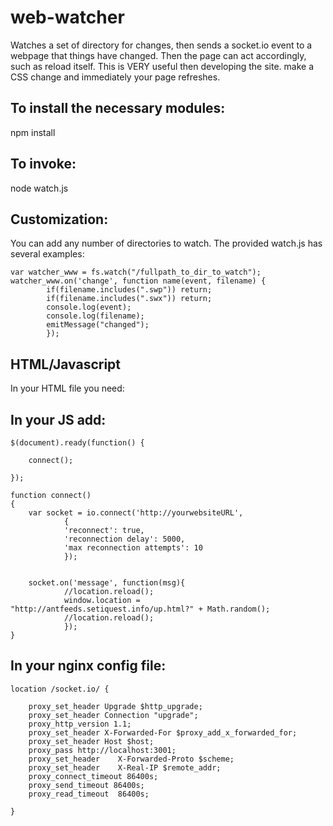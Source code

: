 # web-watcher
Watches a set of directory for changes, then sends a  socket.io event to a webpage that things have changed. Then the page can act accordingly, such as reload itself. This is VERY useful then developing the site. make a CSS change and immediately your page refreshes.

## To install the necessary modules:

  npm install

## To invoke:

  node watch.js

## Customization:

You can add any number of directories to watch. The provided watch.js has several examples:

```
var watcher_www = fs.watch("/fullpath_to_dir_to_watch");
watcher_www.on('change', function name(event, filename) {
        if(filename.includes(".swp")) return;
        if(filename.includes(".swx")) return;
        console.log(event);
        console.log(filename);
        emitMessage("changed");
        });
```


## HTML/Javascript

In your HTML file you need:

<script src="http://yourwebsiteURL/socket.io/socket.io.js"></script>

## In your JS add:
```
$(document).ready(function() {

    connect();

});

function connect()
{
    var socket = io.connect('http://yourwebsiteURL',
            {
            'reconnect': true,
            'reconnection delay': 5000,
            'max reconnection attempts': 10
            });


    socket.on('message', function(msg){
            //location.reload();
            window.location = "http://antfeeds.setiquest.info/up.html?" + Math.random();
            //location.reload();
            });
}
```

## In your nginx config file:

```
location /socket.io/ {

    proxy_set_header Upgrade $http_upgrade;
    proxy_set_header Connection "upgrade";
    proxy_http_version 1.1;
    proxy_set_header X-Forwarded-For $proxy_add_x_forwarded_for;
    proxy_set_header Host $host;
    proxy_pass http://localhost:3001;
    proxy_set_header    X-Forwarded-Proto $scheme;
    proxy_set_header    X-Real-IP $remote_addr;
    proxy_connect_timeout 86400s;
    proxy_send_timeout 86400s;
    proxy_read_timeout  86400s;

}
```

